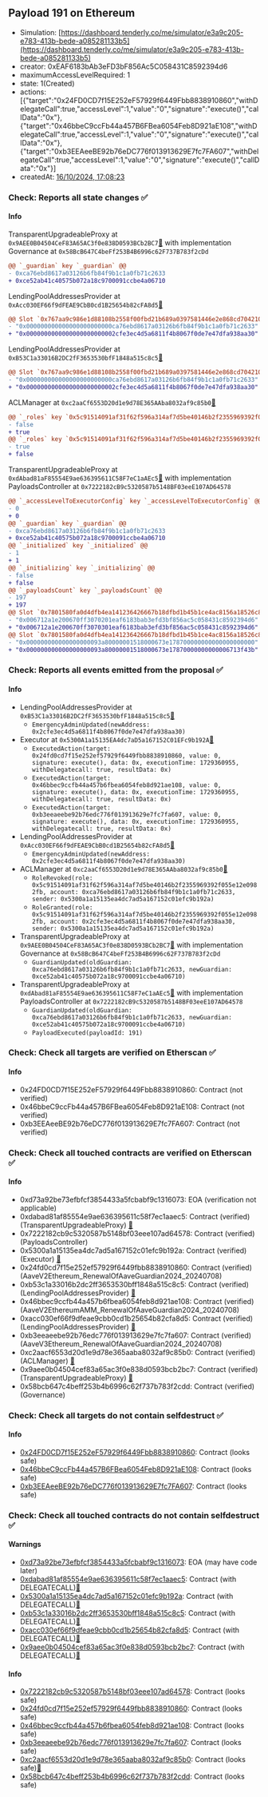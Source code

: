 ## Payload 191 on Ethereum

- Simulation: [https://dashboard.tenderly.co/me/simulator/e3a9c205-e783-413b-bede-a085281133b5](https://dashboard.tenderly.co/me/simulator/e3a9c205-e783-413b-bede-a085281133b5)
- creator: 0xEAF6183bAb3eFD3bF856Ac5C058431C8592394d6
- maximumAccessLevelRequired: 1
- state: 1(Created)
- actions: [{"target":"0x24FD0CD7f15E252eF57929f6449Fbb8838910860","withDelegateCall":true,"accessLevel":1,"value":"0","signature":"execute()","callData":"0x"},{"target":"0x46bbeC9ccFb44a457B6FBea6054Feb8D921aE108","withDelegateCall":true,"accessLevel":1,"value":"0","signature":"execute()","callData":"0x"},{"target":"0xb3EEAeeBE92b76eDC776f013913629E7fc7FA607","withDelegateCall":true,"accessLevel":1,"value":"0","signature":"execute()","callData":"0x"}]
- createdAt: [16/10/2024, 17:08:23](https://etherscan.io/tx/0x9ecda448e0b991a39c92e3852902ab8945f5b65cc1843ac6cab52782b6dcf367)

### Check: Reports all state changes :white_check_mark:

#### Info


TransparentUpgradeableProxy at `0x9AEE0B04504CeF83A65AC3f0e838D0593BCb2BC7`[:ghost:](https://github.com/bgd-labs/aave-address-book "GovernanceV3Ethereum.GOVERNANCE") with implementation Governance at `0x58BcB647C4beFf253B4B6996c62F737B783f2cDd`
```diff
@@ `_guardian` key `_guardian` @@
- 0xca76ebd8617a03126b6fb84f9b1c1a0fb71c2633
+ 0xce52ab41c40575b072a18c9700091ccbe4a06710
```

LendingPoolAddressesProvider at `0xAcc030EF66f9dFEAE9CbB0cd1B25654b82cFA8d5`[:ghost:](https://github.com/bgd-labs/aave-address-book "AaveV2EthereumAMM.POOL_ADDRESSES_PROVIDER")
```diff
@@ Slot `0x767aa9c986e1d88108b2558f00fbd21b689a0397581446e2e868cd70421026cc` @@
- "0x000000000000000000000000ca76ebd8617a03126b6fb84f9b1c1a0fb71c2633"
+ "0x0000000000000000000000002cfe3ec4d5a6811f4b8067f0de7e47dfa938aa30"
```

LendingPoolAddressesProvider at `0xB53C1a33016B2DC2fF3653530bfF1848a515c8c5`[:ghost:](https://github.com/bgd-labs/aave-address-book "AaveV2Ethereum.POOL_ADDRESSES_PROVIDER")
```diff
@@ Slot `0x767aa9c986e1d88108b2558f00fbd21b689a0397581446e2e868cd70421026cc` @@
- "0x000000000000000000000000ca76ebd8617a03126b6fb84f9b1c1a0fb71c2633"
+ "0x0000000000000000000000002cfe3ec4d5a6811f4b8067f0de7e47dfa938aa30"
```

ACLManager at `0xc2aaCf6553D20d1e9d78E365AAba8032af9c85b0`[:ghost:](https://github.com/bgd-labs/aave-address-book "AaveV3Ethereum.ACL_MANAGER")
```diff
@@ `_roles` key `0x5c91514091af31f62f596a314af7d5be40146b2f2355969392f055e12e0982fb.members.0x2cfe3ec4d5a6811f4b8067f0de7e47dfa938aa30` @@
- false
+ true
@@ `_roles` key `0x5c91514091af31f62f596a314af7d5be40146b2f2355969392f055e12e0982fb.members.0xca76ebd8617a03126b6fb84f9b1c1a0fb71c2633` @@
- true
+ false
```

TransparentUpgradeableProxy at `0xdAbad81aF85554E9ae636395611C58F7eC1aAEc5`[:ghost:](https://github.com/bgd-labs/aave-address-book "GovernanceV3Ethereum.PAYLOADS_CONTROLLER") with implementation PayloadsController at `0x7222182cB9c5320587b5148BF03eeE107AD64578`
```diff
@@ `_accessLevelToExecutorConfig` key `_accessLevelToExecutorConfig` @@
- 0
+ 0
@@ `_guardian` key `_guardian` @@
- 0xca76ebd8617a03126b6fb84f9b1c1a0fb71c2633
+ 0xce52ab41c40575b072a18c9700091ccbe4a06710
@@ `_initialized` key `_initialized` @@
- 1
+ 1
@@ `_initializing` key `_initializing` @@
- false
+ false
@@ `_payloadsCount` key `_payloadsCount` @@
- 197
+ 197
@@ Slot `0x7801580fa0d4dfb4ea141236426667b18dfbd1b45b1ce4ac8156a18526c8a275` @@
- "0x006712a1e200670ff3070201eaf6183bab3efd3bf856ac5c058431c8592394d6"
+ "0x006712a1e200670ff3070301eaf6183bab3efd3bf856ac5c058431c8592394d6"
@@ Slot `0x7801580fa0d4dfb4ea141236426667b18dfbd1b45b1ce4ac8156a18526c8a276` @@
- "0x000000000000000000093a80000001518000673e178700000000000000000000"
+ "0x000000000000000000093a80000001518000673e17870000000000006713f43b"
```


### Check: Reports all events emitted from the proposal :white_check_mark:

#### Info

- LendingPoolAddressesProvider at `0xB53C1a33016B2DC2fF3653530bfF1848a515c8c5`[:ghost:](https://github.com/bgd-labs/aave-address-book "AaveV2Ethereum.POOL_ADDRESSES_PROVIDER")
  - `EmergencyAdminUpdated(newAddress: 0x2cfe3ec4d5a6811f4b8067f0de7e47dfa938aa30)`
- Executor at `0x5300A1a15135EA4dc7aD5a167152C01EFc9b192A`[:ghost:](https://github.com/bgd-labs/aave-address-book "AaveV2Ethereum.POOL_ADMIN, AaveV2EthereumAMM.POOL_ADMIN, AaveV3Ethereum.ACL_ADMIN, AaveV3EthereumEtherFi.ACL_ADMIN, AaveV3EthereumLido.ACL_ADMIN, GovernanceV3Ethereum.EXECUTOR_LVL_1")
  - `ExecutedAction(target: 0x24fd0cd7f15e252ef57929f6449fbb8838910860, value: 0, signature: execute(), data: 0x, executionTime: 1729360955, withDelegatecall: true, resultData: 0x)`
  - `ExecutedAction(target: 0x46bbec9ccfb44a457b6fbea6054feb8d921ae108, value: 0, signature: execute(), data: 0x, executionTime: 1729360955, withDelegatecall: true, resultData: 0x)`
  - `ExecutedAction(target: 0xb3eeaeebe92b76edc776f013913629e7fc7fa607, value: 0, signature: execute(), data: 0x, executionTime: 1729360955, withDelegatecall: true, resultData: 0x)`
- LendingPoolAddressesProvider at `0xAcc030EF66f9dFEAE9CbB0cd1B25654b82cFA8d5`[:ghost:](https://github.com/bgd-labs/aave-address-book "AaveV2EthereumAMM.POOL_ADDRESSES_PROVIDER")
  - `EmergencyAdminUpdated(newAddress: 0x2cfe3ec4d5a6811f4b8067f0de7e47dfa938aa30)`
- ACLManager at `0xc2aaCf6553D20d1e9d78E365AAba8032af9c85b0`[:ghost:](https://github.com/bgd-labs/aave-address-book "AaveV3Ethereum.ACL_MANAGER")
  - `RoleRevoked(role: 0x5c91514091af31f62f596a314af7d5be40146b2f2355969392f055e12e0982fb, account: 0xca76ebd8617a03126b6fb84f9b1c1a0fb71c2633, sender: 0x5300a1a15135ea4dc7ad5a167152c01efc9b192a)`
  - `RoleGranted(role: 0x5c91514091af31f62f596a314af7d5be40146b2f2355969392f055e12e0982fb, account: 0x2cfe3ec4d5a6811f4b8067f0de7e47dfa938aa30, sender: 0x5300a1a15135ea4dc7ad5a167152c01efc9b192a)`
- TransparentUpgradeableProxy at `0x9AEE0B04504CeF83A65AC3f0e838D0593BCb2BC7`[:ghost:](https://github.com/bgd-labs/aave-address-book "GovernanceV3Ethereum.GOVERNANCE") with implementation Governance at `0x58BcB647C4beFf253B4B6996c62F737B783f2cDd`
  - `GuardianUpdated(oldGuardian: 0xca76ebd8617a03126b6fb84f9b1c1a0fb71c2633, newGuardian: 0xce52ab41c40575b072a18c9700091ccbe4a06710)`
- TransparentUpgradeableProxy at `0xdAbad81aF85554E9ae636395611C58F7eC1aAEc5`[:ghost:](https://github.com/bgd-labs/aave-address-book "GovernanceV3Ethereum.PAYLOADS_CONTROLLER") with implementation PayloadsController at `0x7222182cB9c5320587b5148BF03eeE107AD64578`
  - `GuardianUpdated(oldGuardian: 0xca76ebd8617a03126b6fb84f9b1c1a0fb71c2633, newGuardian: 0xce52ab41c40575b072a18c9700091ccbe4a06710)`
  - `PayloadExecuted(payloadId: 191)`

### Check: Check all targets are verified on Etherscan :white_check_mark:

#### Info

- 0x24FD0CD7f15E252eF57929f6449Fbb8838910860: Contract (not verified) 
- 0x46bbeC9ccFb44a457B6FBea6054Feb8D921aE108: Contract (not verified) 
- 0xb3EEAeeBE92b76eDC776f013913629E7fc7FA607: Contract (not verified) 

### Check: Check all touched contracts are verified on Etherscan :white_check_mark:

#### Info

- 0xd73a92be73efbfcf3854433a5fcbabf9c1316073: EOA (verification not applicable)
- 0xdabad81af85554e9ae636395611c58f7ec1aaec5: Contract (verified) (TransparentUpgradeableProxy) [:ghost:](https://github.com/bgd-labs/aave-address-book "GovernanceV3Ethereum.PAYLOADS_CONTROLLER")
- 0x7222182cb9c5320587b5148bf03eee107ad64578: Contract (verified) (PayloadsController) 
- 0x5300a1a15135ea4dc7ad5a167152c01efc9b192a: Contract (verified) (Executor) [:ghost:](https://github.com/bgd-labs/aave-address-book "AaveV2Ethereum.POOL_ADMIN, AaveV2EthereumAMM.POOL_ADMIN, AaveV3Ethereum.ACL_ADMIN, AaveV3EthereumEtherFi.ACL_ADMIN, AaveV3EthereumLido.ACL_ADMIN, GovernanceV3Ethereum.EXECUTOR_LVL_1")
- 0x24fd0cd7f15e252ef57929f6449fbb8838910860: Contract (verified) (AaveV2Ethereum_RenewalOfAaveGuardian2024_20240708) 
- 0xb53c1a33016b2dc2ff3653530bff1848a515c8c5: Contract (verified) (LendingPoolAddressesProvider) [:ghost:](https://github.com/bgd-labs/aave-address-book "AaveV2Ethereum.POOL_ADDRESSES_PROVIDER")
- 0x46bbec9ccfb44a457b6fbea6054feb8d921ae108: Contract (verified) (AaveV2EthereumAMM_RenewalOfAaveGuardian2024_20240708) 
- 0xacc030ef66f9dfeae9cbb0cd1b25654b82cfa8d5: Contract (verified) (LendingPoolAddressesProvider) [:ghost:](https://github.com/bgd-labs/aave-address-book "AaveV2EthereumAMM.POOL_ADDRESSES_PROVIDER")
- 0xb3eeaeebe92b76edc776f013913629e7fc7fa607: Contract (verified) (AaveV3Ethereum_RenewalOfAaveGuardian2024_20240708) 
- 0xc2aacf6553d20d1e9d78e365aaba8032af9c85b0: Contract (verified) (ACLManager) [:ghost:](https://github.com/bgd-labs/aave-address-book "AaveV3Ethereum.ACL_MANAGER")
- 0x9aee0b04504cef83a65ac3f0e838d0593bcb2bc7: Contract (verified) (TransparentUpgradeableProxy) [:ghost:](https://github.com/bgd-labs/aave-address-book "GovernanceV3Ethereum.GOVERNANCE")
- 0x58bcb647c4beff253b4b6996c62f737b783f2cdd: Contract (verified) (Governance) 

### Check: Check all targets do not contain selfdestruct :white_check_mark:

#### Info

- [0x24FD0CD7f15E252eF57929f6449Fbb8838910860](https://etherscan.io/address/0x24FD0CD7f15E252eF57929f6449Fbb8838910860): Contract (looks safe)
- [0x46bbeC9ccFb44a457B6FBea6054Feb8D921aE108](https://etherscan.io/address/0x46bbeC9ccFb44a457B6FBea6054Feb8D921aE108): Contract (looks safe)
- [0xb3EEAeeBE92b76eDC776f013913629E7fc7FA607](https://etherscan.io/address/0xb3EEAeeBE92b76eDC776f013913629E7fc7FA607): Contract (looks safe)

### Check: Check all touched contracts do not contain selfdestruct :white_check_mark:

#### Warnings

- [0xd73a92be73efbfcf3854433a5fcbabf9c1316073](https://etherscan.io/address/0xd73a92be73efbfcf3854433a5fcbabf9c1316073): EOA (may have code later)
- [0xdabad81af85554e9ae636395611c58f7ec1aaec5](https://etherscan.io/address/0xdabad81af85554e9ae636395611c58f7ec1aaec5): Contract (with DELEGATECALL)[:ghost:](https://github.com/bgd-labs/aave-address-book "GovernanceV3Ethereum.PAYLOADS_CONTROLLER")
- [0x5300a1a15135ea4dc7ad5a167152c01efc9b192a](https://etherscan.io/address/0x5300a1a15135ea4dc7ad5a167152c01efc9b192a): Contract (with DELEGATECALL)[:ghost:](https://github.com/bgd-labs/aave-address-book "AaveV2Ethereum.POOL_ADMIN, AaveV2EthereumAMM.POOL_ADMIN, AaveV3Ethereum.ACL_ADMIN, AaveV3EthereumEtherFi.ACL_ADMIN, AaveV3EthereumLido.ACL_ADMIN, GovernanceV3Ethereum.EXECUTOR_LVL_1")
- [0xb53c1a33016b2dc2ff3653530bff1848a515c8c5](https://etherscan.io/address/0xb53c1a33016b2dc2ff3653530bff1848a515c8c5): Contract (with DELEGATECALL)[:ghost:](https://github.com/bgd-labs/aave-address-book "AaveV2Ethereum.POOL_ADDRESSES_PROVIDER")
- [0xacc030ef66f9dfeae9cbb0cd1b25654b82cfa8d5](https://etherscan.io/address/0xacc030ef66f9dfeae9cbb0cd1b25654b82cfa8d5): Contract (with DELEGATECALL)[:ghost:](https://github.com/bgd-labs/aave-address-book "AaveV2EthereumAMM.POOL_ADDRESSES_PROVIDER")
- [0x9aee0b04504cef83a65ac3f0e838d0593bcb2bc7](https://etherscan.io/address/0x9aee0b04504cef83a65ac3f0e838d0593bcb2bc7): Contract (with DELEGATECALL)[:ghost:](https://github.com/bgd-labs/aave-address-book "GovernanceV3Ethereum.GOVERNANCE")

#### Info

- [0x7222182cb9c5320587b5148bf03eee107ad64578](https://etherscan.io/address/0x7222182cb9c5320587b5148bf03eee107ad64578): Contract (looks safe)
- [0x24fd0cd7f15e252ef57929f6449fbb8838910860](https://etherscan.io/address/0x24fd0cd7f15e252ef57929f6449fbb8838910860): Contract (looks safe)
- [0x46bbec9ccfb44a457b6fbea6054feb8d921ae108](https://etherscan.io/address/0x46bbec9ccfb44a457b6fbea6054feb8d921ae108): Contract (looks safe)
- [0xb3eeaeebe92b76edc776f013913629e7fc7fa607](https://etherscan.io/address/0xb3eeaeebe92b76edc776f013913629e7fc7fa607): Contract (looks safe)
- [0xc2aacf6553d20d1e9d78e365aaba8032af9c85b0](https://etherscan.io/address/0xc2aacf6553d20d1e9d78e365aaba8032af9c85b0): Contract (looks safe)[:ghost:](https://github.com/bgd-labs/aave-address-book "AaveV3Ethereum.ACL_MANAGER")
- [0x58bcb647c4beff253b4b6996c62f737b783f2cdd](https://etherscan.io/address/0x58bcb647c4beff253b4b6996c62f737b783f2cdd): Contract (looks safe)

